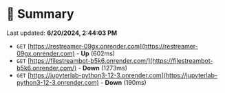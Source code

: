 # 📖 Summary
Last updated: **6/20/2024, 2:44:03 PM**

- `GET` [https://restreamer-09gx.onrender.com](https://restreamer-09gx.onrender.com) - **Up** (602ms)
- `GET` [https://filestreambot-b5k6.onrender.com/](https://filestreambot-b5k6.onrender.com/) - **Down** (1273ms)
- `GET` [https://jupyterlab-python3-12-3.onrender.com](https://jupyterlab-python3-12-3.onrender.com) - **Down** (190ms)
